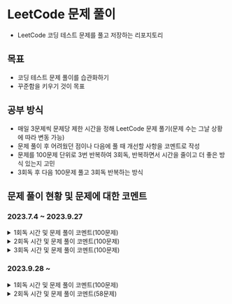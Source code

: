 # LeetCode 문제 풀이

- LeetCode 코딩 테스트 문제를 풀고 저장하는 리포지토리

## 목표

- 코딩 테스트 문제 풀이를 습관화하기
- 꾸준함을 키우기 것이 목표

## 공부 방식

- 매일 3문제씩 문제당 제한 시간을 정해 LeetCode 문제 풀기(문제 수는 그날 상황에 따라 변동 가능)
- 문제 풀이 후 어려웠던 점이나 다음에 풀 때 개선할 사항을 코멘트로 작성
- 문제를 100문제 단위로 3번 반복하여 3회독, 반복하면서 시간을 줄이고 더 좋은 방식 있는지 고민
- 3회독 후 다음 100문제 풀고 3회독 반복하는 방식

## 문제 풀이 현황 및 문제에 대한 코멘트
### 2023.7.4 ~ 2023.9.27
<details>
<summary>1회독 시간 및 문제 풀이 코멘트(100문제)</summary>
<br>

| 문제	                                                    | 난이도  | 걸린시간  | 제한시간	 |     날짜     | 코멘트                                                                             |
|:-------------------------------------------------------|:----:|:-----:|:-----:|:----------:|:--------------------------------------------------------------------------------|
| 1. Two Sum                                             | easy |  17   |  25   | 2023/07/04 |                                                                                 |
| 9. Palindrome Number                                   | easy |  17   |  25   | 2023/07/04 |                                                                                 |
| 13. Roman to Integer                                   | easy | 시간초과  |  25   | 2023/07/04 |                                                                                 |
| 14. Longest Common Prefix                              | easy |  10   |  25   | 2023/07/04 |                                                                                 |
| 20. Valid Parentheses                                  | easy |  11   |  25   | 2023/07/04 |                                                                                 |
| 21. Merge Two Sorted Lists                             | easy | 시간초과  |  25   | 2023/07/04 |                                                                                 |
| 26. Remove Duplicates from Sorted Array                | easy |  17   |  25   | 2023/07/05 |                                                                                 |
| 27. Remove Element                                     | easy |   7   |  25   | 2023/07/05 |                                                                                 |
| 28. Find the Index of the First Occurrence in a String | easy |  16   |  25   | 2023/07/05 |                                                                                 |
| 35. Search Insert Position                             | easy |  13   |  25   | 2023/07/05 | 이분 탐색 다시 보기                                                                     |
| 58. Length of Last Word                                | easy |  16   |  25   | 2023/07/05 |                                                                                 |
| 66. Plus One                                           | easy | 시간초과  |  25   | 2023/07/06 | 큰 숫자에서 틀림                                                                       |
| 67. Add Binary                                         | easy |  10   |  25   | 2023/07/06 |                                                                                 |
| 69. Sqrt(x)                                            | easy | 시간초과  |  25   | 2023/07/06 | 큰 숫자에서 overflow                                                                 |
| 70. Climbing Stairs                                    | easy |   5   |  25   | 2023/07/06 |                                                                                 |
| 83. Remove Duplicates from Sorted List                 | easy |   8   |  25   | 2023/07/06 |                                                                                 |
| 88. Merge Sorted Array                                 | easy |  10   |  25   | 2023/07/07 |                                                                                 |
| 94. Binary Tree Inorder Traversal                      | easy |  12   |  25   | 2023/07/07 | 재귀가 아닌 반복으로 해보기                                                                 |
| 100. Same Tree                                         | easy |  11   |  25   | 2023/07/07 |                                                                                 |
| 101. Symmetric Tree                                    | easy |  10   |  25   | 2023/07/07 |                                                                                 |
| 104. Maximum Depth of Binary Tree                      | easy |   4   |  25   | 2023/07/07 |                                                                                 |
| 108. Convert Sorted Array to Binary Search Tree        | easy | 시간초과  |  25   | 2023/07/08 | 해결 방법도 안떠오름, divide and conquer                                                 |
| 118. Pascal's Triangle                                 | easy |   4   |  25   | 2023/07/08 |                                                                                 |
| 119. Pascal's Triangle II                              | easy |   4   |  25   | 2023/07/08 |                                                                                 |
| 121. Best Time to Buy and Sell Stock                   | easy | 시간초과  |  25   | 2023/07/08 | 해결 방법도 안떠오름                                                                     |
| 136. Single Number                                     | easy |  12   |  25   | 2023/07/08 | xor로 풀어보기                                                                       |
| 163. Missing Ranges                                    | easy |  22   |  25   | 2023/07/09 | 코드가 너무 긴 거 같음                                                                   |
| 169. Majority Element                                  | easy |   8   |  25   | 2023/07/09 | hashmap 말고 다른거로 O(1)처리해보기                                                       |
| 170. Two Sum III - Data structure design               | easy |  14   |  25   | 2023/07/09 | 조금 더 좋은 방법이 있을 거 같음 arrayList 쓰는거보다                                             |
| 217. Contains Duplicate                                | easy |   8   |  25   | 2023/07/09 |                                                                                 |
| 219. Contains Duplicate II                             | easy |  17   |  25   | 2023/07/09 |                                                                                 |
| 228. Summary Ranges                                    | easy |  23   |  25   | 2023/07/10 |                                                                                 |
| 243. Shortest Word Distance                            | easy |  13   |  25   | 2023/07/10 |                                                                                 |
| 252. Meeting Rooms                                     | easy | 시간초과  |  25   | 2023/07/10 | 어떻게 풀지 감은 왔는데 시간 복잡도 때매 못함                                                      |
| 268. Missing Number                                    | easy |   9   |  25   | 2023/07/11 |                                                                                 |
| 283. Move Zeroes                                       | easy |  17   |  25   | 2023/07/11 | 시간 줄이는 거 있는데 잘 모르겠음                                                             |
| 303.Range Sum Query - Immutable                        | easy |   4   |  25   | 2023/07/11 | 좀 더 시간 줄일 수 있음                                                                  |
| 346. Moving Average from Data Stream                   | easy | 시간초과  |  25   | 2023/07/11 | 문제 방법 다 생각했는데 시간 부족했음                                                           |
| 349. Intersection of Two Arrays                        | easy |   9   |  25   | 2023/07/12 |                                                                                 |
| 350. Intersection of Two Arrays II                     | easy |   9   |  25   | 2023/07/12 | follow up 적용해서 해보기                                                              |
| 414. Third Maximum Number                              | easy |   9   |  25   | 2023/07/12 |                                                                                 |
| 422. Valid Word Square                                 | easy | 시간초과  |  25   | 2023/07/12 | 문제 푸는 법은 알겠는게 손이 안써짐, 시간 다 지난 다음에 풀긴했는데 너무 어렵게 생각함                              |
| 448. Find All Numbers Disappeared in an Array          | easy |  13   |  25   | 2023/07/13 | 문제 자체는 쉬워서 풀었는데 folow up 생각하고 풀어보기                                              |
| 455. Assign Cookies                                    | easy |   9   |  25   | 2023/07/13 |                                                                                 |
| 463. Island Perimeter                                  | easy |  20   |  25   | 2023/07/13 | 쉬운 문제를 bfs로 풀어버림…                                                               |
| 485. Max Consecutive Ones                              | easy | 시간초과  |  25   | 2023/07/13 | 쉬운 건데 어렵게 생각함                                                                   |
| 496. Next Greater Element I                            | easy |  22   |  25   | 2023/07/14 | follow up 못함                                                                    |
| 500. Keyboard Row                                      | easy |  18   |  25   | 2023/07/14 |                                                                                 |
| 506. Relative Ranks                                    | easy |  24   |  25   | 2023/07/14 | 처음에 푼건 코드가 너무 더러움                                                               |
| 561. Array Partition                                   | easy |   6   |  25   | 2023/07/15 |                                                                                 |
| 566. Reshape the Matrix                                | easy |   9   |  25   | 2023/07/15 |                                                                                 |
| 575. Distribute Candies                                | easy |   8   |  25   | 2023/07/15 | 캔티 종류 개수 카운팅하는거에서 시간과 메모리 많이 잡아 먹는듯                                             |
| 594. Longest Harmonious Subsequence                    | easy | 시간초과  |  25   | 2023/07/16 | 순서가 생각보다 중요하지 않음                                                                |
| 598. Range Addition II                                 | easy |   8   |  25   | 2023/07/16 |                                                                                 |
| 599. Minimum Index Sum of Two Lists                    | easy |  17   |  25   | 2023/07/16 | Map 이용해서 풀었는데 뭔가 마음에 안듦                                                         |
| 604. Design Compressed String Iterator                 | easy | 시간초과  |  25   | 2023/07/17 | 연산자 하나 잘못 써서 시간 내에 못푼거였음…                                                       |
| 605. Can Place Flowers                                 | easy |  23   |  25   | 2023/07/17 | 코드 진짜 더럽게 짬, 제출시 테스트도 많이 틀림                                                     |
| 628. Maximum Product of Three Numbers                  | easy | 시간초과  |  25   | 2023/07/17 | 쉬운 문제인데 너무 어렵게 풀려고 해서 시간초과                                                      |
| 643. Maximum Average Subarray I                        | easy |  19   |  25   | 2023/07/18 |                                                                                 |
| 645. Set Mismatch                                      | easy |  11   |  25   | 2023/07/18 |                                                                                 |
| 661. Image Smoother                                    | easy | 시간초과  |  25   | 2023/07/18 | 시간 초과 이후에 풀음                                                                    |
| 674. Longest Continuous Increasing Subsequence         | easy | 08:50 | 25:00 | 2023/07/19 |                                                                                 |
| 682. Baseball Game                                     | easy | 12:41 | 25:00 | 2023/07/19 |                                                                                 |
| 697. Degree of an Array                                | easy | 시간초과  | 25:00 | 2023/07/19 | 코드 짜다 시간 다감, 코드 짜도 틀렸을 듯                                                        |
| 717. 1-bit and 2-bit Characters                        | easy | 시간초과  | 25:00 | 2023/07/20 | 문제 이해를 잘못해서 30분동안 뭔소리인지 이해를 못함, 이해하고 나서 3분만에 풀음…                                |
| 724. Find Pivot Index                                  | easy | 11:00 | 25:00 | 2023/07/20 |                                                                                 |
| 733. Flood Fill                                        | easy | 13:00 | 25:00 | 2023/07/20 |                                                                                 |
| 734. Sentence Similarity                               | easy | 시간초과  | 25:00 | 2023/07/21 | 제출하면 테스트 코드 계속 막힘                                                               |
| 744. Find Smallest Letter Greater Than Target          | easy | 05:29 | 25:00 | 2023/07/21 | O(N)으로 말고 더 줄여보기                                                                |
| 746. Min Cost Climbing Stairs                          | easy | 09:53 | 25:00 | 2023/07/21 |                                                                                 |
| 747. Largest Number At Least Twice of Others           | easy | 13:58 | 25:00 | 2023/07/22 |                                                                                 |
| 748. Shortest Completing Word                          | easy | 24:26 | 25:00 | 2023/07/22 | 코드가 좀 더럽다, 테스트 케이스를 좀 잘 보자                                                      |
| 760. Find Anagram Mappings                             | easy | 08:06 | 25:00 | 2023/07/22 |                                                                                 |
| 766. Toeplitz Matrix                                   | easy | 19:37 | 25:00 | 2023/07/23 | 다 풀고 코드 작성할 때 순서 헷갈림, 코드 길이를 더 줄일 수 있으니 다음 번에는 좀 더 코드를 줄여보기                     |
| 704. Binary Search                                     | easy | 03:05 | 25:00 | 2023/07/23 |                                                                                 |
| 705. Design HashSet                                    | easy | 11:28 | 25:00 | 2023/07/23 | 그냥 Map 가져다가 쓰면 끝나는데, Map을 간단하게 구현해도 괜찮을듯                                        |
| 706. Design HashMap                                    | easy | 04:48 | 25:00 | 2023/07/24 | 그냥 Object 배열 만들지 않고 Node 배열로 만드는 방식도 괜찮을듯, 아니면 진짜로 해시 충돌시 체이닝까지 구현하는 것도 좋을 거 같음 |
| 804. Unique Morse Code Words                           | easy | 10:05 | 25:00 | 2023/07/24 |                                                                                 |
| 806. Number of Lines To Write String                   | easy | 09:32 | 25:00 | 2023/07/24 | 문제는 쉬움, 코드 길이를 줄일 수 있을 듯?                                                       |
| 812. Largest Triangle Area                             | easy | 시간초과  | 25:00 | 2023/07/25 | 어떤 유형의 문제인지는 알았는데 풀이 과정 생각하다가 시간이 다 지나감, 수학 공식 이용해야 함                           |
| 821. Shortest Distance to a Character                  | easy | 19:59 | 25:00 | 2023/07/25 | 방법이 생각 안나서 bfs로 풀음, 더 쉬운 방법이 존재하니 다음에 풀 때는 좀 더 생각해보기                            |
| 832. Flipping an Image                                 | easy | 13:13 | 25:00 | 2023/07/25 |                                                                                 |
| 860. Lemonade Change                                   | easy | 24:35 | 25:00 | 2023/07/26 | 쉽게 풀 수 있는데 풀이가 막상 생각이 안남. 너무 어렵게 풀었고 시간도 좀 안좋게 나옴                               |
| 867. Transpose Matrix                                  | easy | 05:09 | 25:00 | 2023/07/26 |                                                                                 |
| 883. Projection Area of 3D Shapes                      | easy | 19:47 | 25:00 | 2023/07/26 | 문제 이해하는데 시간이 오래 걸림, 문제 푸는 시간은 거의 안걸림                                            |
| 888. Fair Candy Swap                                   | easy | 시간초과  | 25:00 | 2023/07/27 | o(n^2)을 해서 시간초과 뜸, O(n)으로 끝내야 하는 풀이 사용해야 함                                      |
| 892. Surface Area of 3D Shapes                         | easy | 시간초과  | 25:00 | 2023/07/27 | 문제 이해를 못함, 문제 이해하면 풀 수 있는 문제였음                                                  |
| 896. Monotonic Array                                   | easy | 14:15 | 25:00 | 2023/07/27 | 시간복잡도는 똑같은데 코드를 좀 더 줄일 수 있을 듯                                                   |
| 905. Sort Array By Parity                              | easy | 07:51 | 25:00 | 2023/07/28 | 시간 복잡도를 O(N^2)에서 O(N)으로 줄여야 함, 내가 푼 풀이는 삽입정렬로 풀어서 O(N^2)으로 풀어서 너무 오래 걸림         |
| 908. Smallest Range I                                  | easy | 20:37 | 25:00 | 2023/07/28 | 쉬운 문제인데 글을 잘못 이해하고 코드 짜서 오래걸림, 글을 제대로 이해하면 코드 짜는데 3분도 안걸리는 문제임… 글좀 제대로 읽자……     |
| 914. X of a Kind in a Deck of Cards                    | easy | 시간초과  | 25:00 | 2023/07/28 | 문제 설명이 너무 부실함. GCD로 풀라는데 이해가 안가서 Editorial 보고 Brute Force 방식으로 풀어봄              |
| 922. Sort Array By Parity II                           | easy | 15:30 | 25:00 | 2023/07/29 | 해결은 했으나 O(N^2)으로 해결함 다음에는 O(N)으로 해결해보자                                          |
| 929. Unique Email Addresses                            | easy | 시간초과  | 25:00 | 2023/07/29 | 문제 해석을 잘못했음,split 정규 표현식으로 푸는건 생각을 안해봄. String을 처리하는 문제에 내가 약한듯                 |
| 941. Valid Mountain Array                              | easy | 09:52 | 25:00 | 2023/07/29 |                                                                                 |
| 942. DI String Match                                   | easy | 시간초과  | 25:00 | 2023/07/30 | 재귀 이용해서 brute force했는데 시간 초과 뜸, o(n)으로 풀수 있음                                    |
| 944. Delete Columns to Make Sorted                     | easy | 07:55 | 25:00 | 2023/07/30 |                                                                                 |
| 953. Verifying an Alien Dictionary                     | easy | 21:12 | 25:00 | 2023/07/30 | 문제는 어렵지 않았고, 코드 작성한 부분에서 실수 있어서 실수 찾는데 시간이 좀 걸림                                 |
| 961. N-Repeated Element in Size 2N Array               | easy | 06:20 | 25:00 | 2023/07/31 |                                                                                 |
| 976. Largest Perimeter Triangle                        | easy | 15:42 | 25:00 | 2023/07/31 | 삼각형 결정 조건 a+b>c를 이용해야 함, 정렬까지 하면 쉽게 문제 해결 가능                                    |
| 977. Squares of a Sorted Array                         | easy | 17:12 | 25:00 | 2023/07/31 |                                                                                 |

</details>

<details>
<summary>2회독 시간 및 문제 풀이 코멘트(100문제)</summary>
<br>

| 문제	                                                    | 난이도  | 1회독 걸린시간 | 2회독 걸린시간 | 제한시간	 |     날짜     | 코멘트                                                                            |
|:-------------------------------------------------------|:----:|:--------:|:--------:|:-----:|:----------:|:-------------------------------------------------------------------------------|
| 1. Two Sum                                             | easy |    17    |  10:02   |   25  | 2023/08/01 | follow-up 해결함, 시간 전보다 줄음                                                       |
| 9. Palindrome Number                                   | easy |    17    |  19:32   |   25  | 2023/08/01 | 이번에는 follow-up 해결함, 대신 시간이 전보다 오래 걸림, 좀 더 쉽게 풀 수 있는 방법이 있으니 다음에는 더 쉽게 코드 바꾸어보기 |
| 13. Roman to Integer                                   | easy |   시간초과   |  13:31   |   25  | 2023/08/01 | 저번에는 시간 초과 떴음,다음에는 solution에 있는 풀이들로 해결해보기                                     |
| 14. Longest Common Prefix                              | easy |    10    |  10:06   |   25  | 2023/08/02 | 다음에는 solution에 있는 방법이 더 좋으니 그걸로 해보기                                            |
| 20. Valid Parentheses                                  | easy |    11    |  07:21   |   25  | 2023/08/02 | 저번보다 시간은 줄었음                                                                   |
| 21. Merge Two Sorted Lists                             | easy |   시간초과   |  08:42   |   25  | 2023/08/02 | 시간은 줄었는데 이전 코드가 차라리 나은듯, 하나의 while문 안에 넣는 것보다 분리하는게 차라리 코드가 깔끔한듯               |
| 26. Remove Duplicates from Sorted Array                | easy |    17    |  09:28   |   25  | 2023/08/03 | 저번에는 새로운 배열 만들어서 풀었는데 이번에는 기존 배열로 풀고 시간도 더 빠름                                  |
| 27. Remove Element                                     | easy |    7     |  03:29   |   25  | 2023/08/03 | 위 문제랑 사실상 동일한 문제, 저번보다 코드 더 간단하게  풀음                                           |
| 28. Find the Index of the First Occurrence in a String | easy |    16    |  09:45   |   25  | 2023/08/03 | 코드 자체는 깔끔함. 시간 복잡도는 저번이랑 같은데 다음에는 좀 더 개선시켜야 함                                  |
| 35. Search Insert Position                             | easy |    13    |  02:54   |   25  | 2023/08/04 | 이분 탐색 기초라서 빨리 풀음                                                               |
| 58. Length of Last Word                                | easy |    16    |  07:05   |   25  | 2023/08/04 | 저번보다 코드는 짧음, 시간 복잡도 자체는 동일, editorial의 approach 2가 루프 하나로 제일 깔끔하게 푼듯           |
| 66. Plus One                                           | easy |   시간초과   |  12:49   |   25  | 2023/08/04 | 저번보다 깔끔하게 풀지는 않음, 다음번에는 코드 좀 더 다듬는 방식으로 풀어보기                                   |
| 67. Add Binary                                         | easy |    10    |  18:34   |   25  | 2023/08/05 | 답지 안본 최초 코드보다는 나음, 근데 코드에서 실수해서 실수 찾는데 오래 걸림                                   |
| 69. Sqrt(x)                                            | easy |   시간초과   |  15:50   |   25  | 2023/08/05 | 저번에 오버플로우 발생해서 계속 틀렸었는데, 이번에는 해결함                                              |
| 70. Climbing Stairs                                    | easy |    5     |  03:28   |   25  | 2023/08/05 |                                                                                |
| 83. Remove Duplicates from Sorted List                 | easy |    8     |  08:43   |   25  | 2023/08/06 | 새로운 노드를 만들었는데 새로 만들지 말고 기존 링크드 리스트를 재사용하는 방식으로 풀어보자 다음에는                       |
| 88. Merge Sorted Array                                 | easy |    10    |  13:17   |   25  | 2023/08/06 | 전보다 시간은 좀 더 걸렸지만, 좀 더 깔끔하게 follow up 해결함                                       |
| 94. Binary Tree Inorder Traversal                      | easy |    12    |   시간초과   |   25  | 2023/08/06 | follow up 해결하려 스택으로 해보려고 했는데, 로직을 잘못 작성해서 계속 실패함.                              |
| 100. Same Tree                                         | easy |    11    |  07:09   |   25  | 2023/08/07 |                                                                                |
| 101. Symmetric Tree                                    | easy |    10    |  06:39   |   25  | 2023/08/07 |                                                                                |
| 104. Maximum Depth of Binary Tree                      | easy |    4     |  01:54   |   25  | 2023/08/07 |                                                                                |
| 108. Convert Sorted Array to Binary Search Tree        | easy |   시간초과   |  18:31   |   25  | 2023/08/08 | 처음에 봤을때는 기억 안나서 좀 생각하는데 시간이 오래 걸림                                              |
| 118. Pascal's Triangle                                 | easy |    4     |  14:00   |   25  | 2023/08/08 | 코드를 작성하고, 변수를 잘못 할당해서 계속 실패했음                                                  |
| 119. Pascal's Triangle II                              | easy |    4     |  12:43   |   25  | 2023/08/08 | follow up 해결해서 시간이 저번보다 오래 걸림                                                  |
| 121. Best Time to Buy and Sell Stock                   | easy |   시간초과   |  14:18   |   25  | 2023/08/09 |                                                                                |
| 136. Single Number                                     | easy |    12    |  01:34   |   25  | 2023/08/09 |                                                                                |
| 163. Missing Ranges                                    | easy |    22    |  14:50   |   25  | 2023/08/09 |                                                                                |
| 169. Majority Element                                  | easy |    8     |  05:27   |   25  | 2023/08/09 | hashmap 말고 다른걸로 folllow up 해결해보기                                               |
| 170. Two Sum III - Data structure design               | easy |    14    |  08:52   |   25  | 2023/08/10 | 걸린 시간은 줄었는데 시간은 전에 푼거보다 오래 걸림, Map 써서 풀어보자                                     |
| 217. Contains Duplicate                                | easy |    8     |  06:46   |   25  | 2023/08/10 |                                                                                |
| 219. Contains Duplicate II                             | easy |    17    |  10:36   |   25  | 2023/08/10 |                                                                                |
| 228. Summary Ranges                                    | easy |    23    |  10:06   |   25  | 2023/08/11 |                                                                                |
| 243. Shortest Word Distance                            | easy |    13    |  09:41   |   25  | 2023/08/11 |                                                                                |
| 252. Meeting Rooms                                     | easy |   시간초과   |  10:10   |   25  | 2023/08/11 |                                                                                |
| 268. Missing Number                                    | easy |    9     |  01:19   |   25  | 2023/08/11 |                                                                                |
| 283. Move Zeroes                                       | easy |    17    |  08:08   |   25  | 2023/08/12 |                                                                                |
| 303.Range Sum Query - Immutable                        | easy |    4     |  04:31   |   25  | 2023/08/12 |                                                                                |
| 346. Moving Average from Data Stream                   | easy |   시간초과   |  13:34   |   25  | 2023/08/12 |                                                                                |
| 349. Intersection of Two Arrays                        | easy |    9     |  03:21   |   25  | 2023/07/12 |                                                                                |
| 350. Intersection of Two Arrays II                     | easy |    9     |  09:38   |   25  | 2023/07/12 |                                                                                |
| 414. Third Maximum Number                              | easy |    9     |   시간초과   |   25  | 2023/07/12 | follow up 해결해보려 했는데 시간 초과 뜸, 시간 초과 뜬 다음에 follow up 만족해서 해결함                    |
| 422. Valid Word Square                                 | easy |   시간초과   |  16:01   |   25  | 2023/08/14 |                                                                                |
| 448. Find All Numbers Disappeared in an Array          | easy |    13    |  24:54   |   25  | 2023/08/14 | follow up 처리하느냐 늦음, -1을 곱하는게 더 깔끔할듯 100001 더하는 것보다                             |
| 455. Assign Cookies                                    | easy |    9     |  10:43   |   25  | 2023/08/14 |                                                                                |
| 463. Island Perimeter                                  | easy |    20    |  11:18   |   25  | 2023/07/13 |                                                                                |
| 485. Max Consecutive Ones                              | easy |   시간초과   |  21:49   |   25  | 2023/07/13 | 문제를 잘못 해석해서 오래 걸림                                                              |
| 496. Next Greater Element I                            | easy |    22    |   시간초과   |   25  | 2023/07/14 | follow up 해결하려 시도했는데 시간 초과 됨, follow up해결 안하고 문제 풀면 시간 내에 가능하긴 함               |
| 500. Keyboard Row                                      | easy |    18    |  12:26   |   25  | 2023/08/16 |                                                                                |
| 506. Relative Ranks                                    | easy |    24    |  16:17   |   25  | 2023/08/16 |                                                                                |
| 561. Array Partition                                   | easy |    6     |   6:20   |   25  | 2023/08/16 |                                                                                |
| 566. Reshape the Matrix                                | easy |    9     |  08:16   |   25  | 2023/08/17 |                                                                                |
| 575. Distribute Candies                                | easy |    8     |  06:18   |   25  | 2023/08/17 | 배열에 저장하는게 시간 더 적게 걸리긴 하는데, Set에 저장해서 시간이 좀 걸리긴 하는데 이정도는 상관 없을듯                 |
| 594. Longest Harmonious Subsequence                    | easy |   시간초과   |  12:32   |   25  | 2023/08/17 |                                                                                |
| 598. Range Addition II                                 | easy |    8     |  03:37   |   25  | 2023/08/17 |                                                                                |
| 599. Minimum Index Sum of Two Lists                    | easy |    17    |  12:16   |   25  | 2023/08/18 |                                                                                |
| 604. Design Compressed String Iterator                 | easy |   시간초과   |   시간초과   |   25  | 2023/08/18 | Editorial 보고 풀음, 저번이랑 동일한 방식으로 풀려고 하는데 안되서 답지 봄                                |
| 605. Can Place Flowers                                 | easy |    23    |  12:37   |   25  | 2023/08/18 | 전에 답지 보고 푼것 보다는 코드가 조금 더럽지만 시간 초과 안뜸, 다음에는 코드 길이를 답지만큼 줄이기                     |
| 628. Maximum Product of Three Numbers                  | easy |   시간초과   |  04:09   |   25  | 2023/08/19 | 정렬 라이브러리 함수 써서 O(nlogn)인데 다음에는 정렬 함수 안써서 O(n)으로 처리해보기                          |
| 643. Maximum Average Subarray I                        | easy |    19    |  18:33   |   25  | 2023/08/19 | sliding window로 풀었는데 답지가 sliding window로 더 깔끔하게 풀었음                            |
| 645. Set Mismatch                                      | easy |    11    |  09:30   |   25  | 2023/08/19 | 저번이랑 다른 방법으로 풀었고, 이번에는 xor 사용해서 풀었는데 둘 다 O(n)으로 풀음                             |
| 661. Image Smoother                                    | easy |   시간초과   |   시간초과   |   25  | 2023/08/20 | 자꾸 어렵게 풀려고 해서 주어진 시간 안에 못품, 변수를 하나 잘못 설정해서 제출시 시간초과 뜸                          |
| 674. Longest Continuous Increasing Subsequence         | easy |  08:50   |  04:20   | 25:00 | 2023/08/20 |                                                                                |
| 682. Baseball Game                                     | easy |  12:41   |  11:07   | 25:00 | 2023/08/20 | 문제 리턴되는 값을 잘못봐서 오래 걸림                                                          |
| 697. Degree of an Array                                | easy |   시간초과   |  14:52   | 25:00 | 2023/08/21 |                                                                                |
| 717. 1-bit and 2-bit Characters                        | easy |   시간초과   |  09:34   | 25:00 | 2023/08/21 |                                                                                |
| 724. Find Pivot Index                                  | easy |  11:00   |  23:52   | 25:00 | 2023/08/21 |                                                                                |
| 733. Flood Fill                                        | easy |  13:00   |  17:19   | 25:00 | 2023/08/22 | 이번에는 bfs 말고 dfs로 풀음                                                            |
| 734. Sentence Similarity                               | easy |   시간초과   |   시간초과   | 25:00 | 2023/08/22 | 다음에는 putIfAbsent 이용해서 해보기                                                      |
| 744. Find Smallest Letter Greater Than Target          | easy |  05:29   |  15:01   | 25:00 | 2023/08/22 | 시간은 더 소요되었지만, O(N) → O(logN)으로 시간 줄임                                           |
| 746. Min Cost Climbing Stairs                          | easy |  09:53   |  07:05   | 25:00 | 2023/08/23 |                                                                                |
| 747. Largest Number At Least Twice of Others           | easy |  13:58   |  18:48   | 25:00 | 2023/08/23 | 시간복잡도는 저번이랑 동일하게 o(n)인데 이번에는 for문을 두번 써버림                                      |
| 748. Shortest Completing Word                          | easy |  24:26   |  23:49   | 25:00 | 2023/08/23 | 코드 풀긴 하는데 너무 더러움                                                               |
| 760. Find Anagram Mappings                             | easy |  08:06   |  09:24   | 25:00 | 2023/08/24 |                                                                                |
| 766. Toeplitz Matrix                                   | easy |  19:37   |  07:56   | 25:00 | 2023/08/24 |                                                                                |
| 704. Binary Search                                     | easy |  03:05   |  01:58   | 25:00 | 2023/08/24 |                                                                                |
| 705. Design HashSet                                    | easy |  11:28   |  12:30   | 25:00 | 2023/08/25 |                                                                                |
| 706. Design HashMap                                    | easy |  04:48   |  05:27   | 25:00 | 2023/08/25 | 다음에는 해시테이블 크기 제한하고, 체이닝으로 만들기                                                  |
| 804. Unique Morse Code Words                           | easy |  10:05   |  03:44   | 25:00 | 2023/08/25 |                                                                                |
| 806. Number of Lines To Write String                   | easy |  09:32   |  11:49   | 25:00 | 2023/08/26 |                                                                                |
| 812. Largest Triangle Area                             | easy |   시간초과   |  19:53   |  25:00   | 2023/08/26 |                                                                                |
| 821. Shortest Distance to a Character                  | easy |  19:59   |   시간초과   |  25:00   | 2023/08/26 | bfs 말고 다른 걸로 풀려고 했는데 안풀려서 시간 초과 뜸, 다른 사람꺼 참고함                                  |
| 832. Flipping an Image                                 | easy |  13:13   |  07:38   |  25:00   | 2023/08/26 |                                                                                |
| 860. Lemonade Change                                   | easy |  24:35   |  11:58   | 25:00 | 2023/08/27 | 시간은 줄였는데 코드가 너무 더러움                                                            |
| 867. Transpose Matrix                                  | easy |  05:09   |  03:20   |  25:00   | 2023/08/27 |                                                                                |
| 883. Projection Area of 3D Shapes                      | easy |  19:47   |  07:17   |  25:00   | 2023/08/27 |                                                                                |
| 888. Fair Candy Swap                                   | easy |   시간초과   |   시간초과   | 25:00 | 2023/08/28 | 풀이 방법 자체는 맞는데 코드 작성에서 헤맸음                                                      |
| 892. Surface Area of 3D Shapes                         | easy |   시간초과   |  15:20   |  25:00   | 2023/08/28 |                                                                                |
| 896. Monotonic Array                                   | easy |  14:15   |  06:32   |  25:00   | 2023/08/28 |                                                                                |
| 905. Sort Array By Parity                              | easy |  07:51   |  03:51   | 25:00 | 2023/08/29 |                                                                                |
| 908. Smallest Range I                                  | easy |  20:37   |  09:55   | 25:00 | 2023/08/29 |                                                                                |
| 914. X of a Kind in a Deck of Cards                    | easy |   시간초과   |   시간초과   | 25:00 | 2023/08/29 | 이번에도 brute force로 풀음, 근데 또 시간 초과임 문제 해결 방법을 자꾸 잊어버려서 그런듯                       |
| 922. Sort Array By Parity II                           | easy |  15:30   |   시간초과   | 25:00 | 2023/08/30 | follow up 해결하려 했는데 실패                                                          |
| 929. Unique Email Addresses                            | easy |   시간초과   |  10:15   | 25:00 | 2023/08/30 |                                                                                |
| 941. Valid Mountain Array                              | easy |  09:52   |  04:37   | 25:00 | 2023/08/30 |                                                                                |
| 942. DI String Match                                   | easy |  시간초과 | 08:21 | 25:00 | 2023/08/31 | o(n)으로 처리함 |
| 944. Delete Columns to Make Sorted                     | easy |  07:55 | 10:10 |  25:00   | 2023/08/31 | 코드 잘못 작성한 부분 찾는데 좀 걸림                                                          |
| 953. Verifying an Alien Dictionary                     | easy |  21:12 | 16:38 |  25:00   | 2023/08/31 |    |
| 961. N-Repeated Element in Size 2N Array               | easy | 06:20 | 04:29 | 25:00 | 2023/09/01 |      |
| 976. Largest Perimeter Triangle                        | easy | 15:42 | 12:04 | 25:00 | 2023/09/01 |       |
| 977. Squares of a Sorted Array                         | easy | 17:12 | 13:02 | 25:00 | 2023/09/01 |     |

</details>

<details>
<summary>3회독 시간 및 문제 풀이 코멘트(100문제)</summary>
<br>

| 문제	                                                    | 난이도  | 1회독 걸린시간 | 2회독 걸린시간 | 3회독 걸린시간 |   제한시간	    |     날짜     | 코멘트                                                                          |
|:-------------------------------------------------------|:----:|:--------:|:--------:|:--------:|:----------:|:----------:|:-----------------------------------------------------------------------------|
| 1. Two Sum                                             | easy |    17    |  10:02   |  11:18   |     25     | 2023/09/02 |                                                                              |
| 9. Palindrome Number                                   | easy |    17    |  19:32   |  05:23   |     25     | 2023/09/02 |                                                                              |
| 13. Roman to Integer                                   | easy |   시간초과   |  13:31   |  14:32   |     25     | 2023/09/02 |                                                                              |
| 14. Longest Common Prefix                              | easy |    10    |  10:06   |  06:22   |     25     | 2023/09/02 |                                                                              |
| 20. Valid Parentheses                                  | easy |    11    |  07:21   |  06:21   |     25     | 2023/09/03 |                                                                              |
| 21. Merge Two Sorted Lists                             | easy |   시간초과   |  08:42   |  12:42   |     25     | 2023/09/03 |                                                                              |
| 26. Remove Duplicates from Sorted Array                | easy |    17    |  09:28   |  08:53   |     25     | 2023/09/03 |                                                                              |
| 27. Remove Element                                     | easy |    7     |  03:29   |  03:13   |     25     | 2023/09/03 |                                                                              |
| 28. Find the Index of the First Occurrence in a String | easy |    16    |  09:45   |  04:42   |     25     | 2023/09/04 |                                                                              |
| 35. Search Insert Position                             | easy |    13    |  02:54   |  01:35   |     25     | 2023/09/04 |                                                                              |
| 58. Length of Last Word                                | easy |    16    |  07:05   |  07:47   |     25     | 2023/09/04 |                                                                              |
| 66. Plus One                                           | easy |   시간초과   |  12:49   |  06:44   |     25     | 2023/09/04 |                                                                              |
| 67. Add Binary                                         | easy |    10    |  18:34   |  10:43   |     25     | 2023/09/05 |                                                                              |
| 69. Sqrt(x)                                            | easy |   시간초과   |  15:50   |  07:56   |     25     | 2023/09/05 |                                                                              |
| 70. Climbing Stairs                                    | easy |    5     |  03:28   |  03:30   |     25     | 2023/09/05 |                                                                              |
| 83. Remove Duplicates from Sorted List                 | easy |    8     |  08:43   |  22:00   |     25     | 2023/09/05 | 기존 링크드 리스트를 재사용하는 방식으로 풀다가 안되서 걍 노드 새로 만듦                                    |
| 88. Merge Sorted Array                                 | easy |    10    |  13:17   |  06:21   |     25     | 2023/09/06 |                                                                              |
| 94. Binary Tree Inorder Traversal                      | easy |    12    |   시간초과   |   시간초과   |     25     | 2023/09/06 | follow up 해결하려 스택으로 해보려고 했는데, 로직을 잘못 작성해서 계속 실패함.                            |
| 100. Same Tree                                         | easy |    11    |  07:09   |  05:25   |     25     | 2023/09/06 |                                                                              |
| 101. Symmetric Tree                                    | easy |    10    |  06:39   |  03:12   |     25     | 2023/09/06 |                                                                              |
| 104. Maximum Depth of Binary Tree                      | easy |    4     |  01:54   |  00:58   |     25     | 2023/09/07 |                                                                              |
| 108. Convert Sorted Array to Binary Search Tree        | easy |   시간초과   |  18:31   |  16:45   |     25     | 2023/09/07 | 코드에서 변수 잘못 쓴 거 못찾아서 오래 걸림                                                    |
| 118. Pascal's Triangle                                 | easy |    4     |  14:00   |  05:46   |     25     | 2023/09/07 |                                                                              |
| 119. Pascal's Triangle II                              | easy |    4     |  12:43   |  17:22   |     25     | 2023/09/07 | 코드 잘못 봐서 오래 걸림                                                               |
| 121. Best Time to Buy and Sell Stock                   | easy |   시간초과   |  14:18   |  09:49   |     25     | 2023/09/08 |                                                                              |
| 136. Single Number                                     | easy |    12    |  01:34   |  00:33   |     25     | 2023/09/08 |                                                                              |
| 163. Missing Ranges                                    | easy |    22    |  14:50   |  10:38   |     25     | 2023/09/08 |                                                                              |
| 169. Majority Element                                  | easy |    8     |  05:27   |   시간초과   |     25     | 2023/09/08 | follow up 해결 못해서 답지 봄, 답지가 진짜 쉽게 follow up 해결함                               |
| 170. Two Sum III - Data structure design               | easy |    14    |  08:52   |  15:44   |     25     | 2023/09/09 | 코드 잘못봐서 다 풀고 시간 오래 걸림                                                        |
| 217. Contains Duplicate                                | easy |    8     |  06:46   |  01:30   |     25     | 2023/09/09 |                                                                              |
| 219. Contains Duplicate II                             | easy |    17    |  10:36   |  05:04   |     25     | 2023/09/09 |                                                                              |
| 228. Summary Ranges                                    | easy |    23    |  10:06   |  10:49   |     25     | 2023/09/09 |                                                                              |
| 243. Shortest Word Distance                            | easy |    13    |  09:41   |  07:22   |     25     | 2023/09/10 |                                                                              |
| 252. Meeting Rooms                                     | easy |   시간초과   |  10:10   |  08:38   |     25     | 2023/09/10 |                                                                              |
| 268. Missing Number                                    | easy |    9     |  01:19   |  01:08   |     25     | 2023/09/10 |                                                                              |
| 283. Move Zeroes                                       | easy |    17    |  08:08   |  03:04   |     25     | 2023/09/10 |                                                                              |
| 303.Range Sum Query - Immutable                        | easy |    4     |  04:31   |  02:56   |     25     | 2023/09/11 |                                                                              |
| 346. Moving Average from Data Stream                   | easy |   시간초과   |  13:34   |  06:28   |     25     | 2023/09/11 |                                                                              |
| 349. Intersection of Two Arrays                        | easy |    9     |  03:21   |  04:37   |     25     | 2023/09/11 |                                                                              |
| 350. Intersection of Two Arrays II                     | easy |    9     |  09:38   |  10:22   |     25     | 2023/09/11 |                                                                              |
| 414. Third Maximum Number                              | easy |    9     |   시간초과   |  14:44   |     25     | 2023/09/12 |                                                                              |
| 422. Valid Word Square                                 | easy |   시간초과   |  16:01   |  10:50   |     25     | 2023/09/12 |                                                                              |
| 448. Find All Numbers Disappeared in an Array          | easy |    13    |  24:54   |  12:05   |     25     | 2023/09/12 |                                                                              |
| 455. Assign Cookies                                    | easy |    9     |  10:43   |  04:22   |     25     | 2023/09/13 |                                                                              |
| 463. Island Perimeter                                  | easy |    20    |  11:18   |  08:23   |     25     | 2023/09/13 |                                                                              |
| 485. Max Consecutive Ones                              | easy |   시간초과   |  21:49   |  07:13   |     25     | 2023/09/13 |                                                                              |
| 496. Next Greater Element I                            | easy |    22    |   시간초과   |   시간초과   |     25     | 2023/09/14 |                                                                              |
| 500. Keyboard Row                                      | easy |    18    |  12:26   |  16:23   |     25     | 2023/09/14 | 대문자를 소문자로 안바꿔서 시간 오래 걸림                                                      |
| 506. Relative Ranks                                    | easy |    24    |  16:17   |  13:05   |     25     | 2023/09/14 |                                                                              |
| 561. Array Partition                                   | easy |    6     |   6:20   |  03:34   |     25     | 2023/09/15 |                                                                              |
| 566. Reshape the Matrix                                | easy |    9     |  08:16   |  05:43   |     25     | 2023/09/15 |                                                                              |
| 575. Distribute Candies                                | easy |    8     |  06:18   |  03:02   |     25     | 2023/09/15 |                                                                              |
| 594. Longest Harmonious Subsequence                    | easy |   시간초과   |  12:32   |  11:30   |     25     | 2023/09/15 |                                                                              |
| 598. Range Addition II                                 | easy |    8     |  03:37   |  01:28   |     25     | 2023/09/16 |                                                                              |
| 599. Minimum Index Sum of Two Lists                    | easy |    17    |  12:16   |  10:04   |     25     | 2023/09/16 |                                                                              |
| 604. Design Compressed String Iterator                 | easy |   시간초과   |   시간초과   |   시간초과   |     25     | 2023/09/16 |                                                                              |
| 605. Can Place Flowers                                 | easy |    23    |  12:37   |  08:26   |     25     | 2023/09/16 |                                                                              |
| 628. Maximum Product of Three Numbers                  | easy |   시간초과   |  04:09   |  05:22   |     25     | 2023/09/17 |                                                                              |
| 643. Maximum Average Subarray I                        | easy |    19    |  18:33   |  09:00   |     25     | 2023/09/17 |                                                                              |
| 645. Set Mismatch                                      | easy |    11    |  09:30   |  11:14   |     25     | 2023/09/17 |                                                                              |
| 661. Image Smoother                                    | easy |   시간초과   |   시간초과   |  10:02   |     25     | 2023/09/17 |                                                                              |
| 674. Longest Continuous Increasing Subsequence         | easy |  08:50   |  04:20   |  25:00   |   02:30    | 2023/09/18 |                                                                              |
| 682. Baseball Game                                     | easy |  12:41   |  11:07   |  25:00   |   06:55    | 2023/09/18 |                                                                              |
| 697. Degree of an Array                                | easy |   시간초과   |  14:52   |  23:55   |   25:00    | 2023/09/18 |                                                                              |
| 717. 1-bit and 2-bit Characters                        | easy |   시간초과   |  09:34   |  03:26   |   25:00    | 2023/09/18 |                                                                              |
| 724. Find Pivot Index                                  | easy |  11:00   |  23:52   |  10:36   |   25:00    | 2023/09/19 |                                                                              |
| 733. Flood Fill                                        | easy |  13:00   |  17:19   |  08:45   |   25:00    | 2023/09/19 |                                                                              |
| 734. Sentence Similarity                               | easy |   시간초과   |   시간초과   |   시간초과   |   25:00    | 2023/09/19 |                                                                              |
| 744. Find Smallest Letter Greater Than Target          | easy |  05:29   |  15:01   |  04:47   |   25:00    | 2023/09/19 |                                                                              |
| 746. Min Cost Climbing Stairs                          | easy |  09:53   |  07:05   |  08:44   |   25:00    | 2023/09/20 |                                                                              |
| 747. Largest Number At Least Twice of Others           | easy |  13:58   |  18:48   |  07:49   |   25:00    | 2023/09/20 |                                                                              |
| 748. Shortest Completing Word                          | easy |  24:26   |  23:49   |  15:19   |   25:00    | 2023/09/20 |                                                                              |
| 760. Find Anagram Mappings                             | easy |  08:06   |  09:24   |  12:04   |   25:00    | 2023/09/21 |                                                                              |
| 766. Toeplitz Matrix                                   | easy |  19:37   |  07:56   |  04:19   |   25:00    | 2023/09/21 |                                                                              |
| 704. Binary Search                                     | easy |  03:05   |  01:58   |  04:02   |   25:00    | 2023/09/21 |                                                                              |
| 705. Design HashSet                                    | easy |  11:28   |  12:30   |  10:08   |   25:00    | 2023/09/21 | 해시 충돌시 체이닝으로 해결함                                                             |
| 706. Design HashMap                                    | easy |  04:48   |  05:27   |  15:02   |   25:00    | 2023/09/22 | 해시테이블 크기 제한하고, 체이닝으로 만들어서 시간 오래 걸림                                           |
| 804. Unique Morse Code Words                           | easy |  10:05   |  03:44   |  02:55   |   25:00    | 2023/09/22 |                                                                              |
| 806. Number of Lines To Write String                   | easy |  09:32   |  11:49   |  03:49   |   25:00    | 2023/09/22 |                                                                              |
| 812. Largest Triangle Area                             | easy |   시간초과   |  19:53   |  12:24   |   25:00    | 2023/09/22 |                                                                              |
| 821. Shortest Distance to a Character                  | easy |  19:59   |   시간초과   |  13:03   |   25:00    | 2023/09/23 |                                                                              |
| 832. Flipping an Image                                 | easy |  13:13   |  07:38   |  11:20   |   25:00    | 2023/09/23 |                                                                              |
| 860. Lemonade Change                                   | easy |  24:35   |  11:58   |  07:29   |   25:00    | 2023/09/23 |                                                                              |
| 867. Transpose Matrix                                  | easy |  05:09   |  03:20   |  02:37   |   25:00    | 2023/09/23 |                                                                              |
| 883. Projection Area of 3D Shapes                      | easy |  19:47   |  07:17   |  04:33   |   25:00    | 2023/09/24 |                                                                              |
| 888. Fair Candy Swap                                   | easy |   시간초과   |   시간초과   |  16:52   |   25:00    | 2023/09/24 |                                                                              |
| 892. Surface Area of 3D Shapes                         | easy |   시간초과   |  15:20   |  12:02   |   25:00    | 2023/09/24 |                                                                              |
| 896. Monotonic Array                                   | easy |  14:15   |  06:32   |  12:40   |   25:00    | 2023/09/24 | 문제 잘못 봄                                                                      |
| 905. Sort Array By Parity                              | easy |  07:51   |  03:51   |  02:54   |   25:00    | 2023/09/25 |                                                                              |
| 908. Smallest Range I                                  | easy |  20:37   |  09:55   |  05:57   |   25:00    | 2023/09/25 |                                                                              |
| 914. X of a Kind in a Deck of Cards                    | easy |   시간초과   |   시간초과   |  05:59   |   25:00    | 2023/09/25 |                                                                              |
| 922. Sort Array By Parity II                           | easy |  15:30   |   시간초과   |  06:21   |   25:00    | 2023/09/25 |                                                                              |
| 929. Unique Email Addresses                            | easy |   시간초과   |  10:15   |  06:32   |   25:00    | 2023/09/26 |                                                                              |
| 941. Valid Mountain Array                              | easy |  09:52   |  04:37   |  03:34   |   25:00    | 2023/09/26 |                                                                              |
| 942. DI String Match                                   | easy |  시간초과 |  08:21   |  05:43   |   25:00    | 2023/09/26 |                                                                              |
| 944. Delete Columns to Make Sorted                     | easy |  07:55 |  10:10   |  05:43   |   25:00    | 2023/09/26 |                                                                              |
| 953. Verifying an Alien Dictionary                     | easy |  21:12 |  16:38 | 11:50 |  25:00   | 2023/09/27 |    |
| 961. N-Repeated Element in Size 2N Array               | easy | 06:20 | 04:29 | 07:03 | 25:00 | 2023/09/27 |      |
| 976. Largest Perimeter Triangle                        | easy | 15:42 |  12:04 | 04:07 |  25:00   | 2023/09/27 |       |
| 977. Squares of a Sorted Array                         | easy | 17:12 |  13:02 | 07:34 |  25:00   | 2023/09/27 |     |



</details>

### 2023.9.28 ~ 
<details>
<summary>1회독 시간 및 문제 풀이 코멘트(100문제)</summary>
<br>

| 문제	                                                             |   난이도   | 걸린시간  | 제한시간	 |     날짜     | 코멘트                                             |
|:----------------------------------------------------------------|:-------:|:-----:|:-----:|:----------:|:------------------------------------------------|
| 11. Container With Most Water                                   | medium  | 시간초과  |  30   | 2023/09/28 | 이중 for문으로  풀면 time limit 넘어감. 처음에 투 포인터 생각했었는데…. |
| 15. 3Sum                                                        | medium  | 29:30 |  30   | 2023/09/28 | 통과하긴 했는데 시간 복잡도가 너무 오래걸림 |
| 16. 3Sum Closest                                                | medium  | 시간초과  |  30   | 2023/09/28 | 방법 몰라서 답지 봄 |
| 18. 4Sum                                                        | medium  | 시간초과  |  30   | 2023/09/29 | 제한 시간 지나고 품. 범위를 벗어나는 값 때문에 계속 실패함. 다음에 풀때는 솔루션 참고해야 할듯 |
| 31. Next Permutation                                            | medium  | 시간초과  |  30   | 2023/09/29 | 감조차 못잡음. 그냥 brute force로는 어짜피 시간복잡도 초과해서 안됨 |
| 33. Search in Rotated Sorted Array                              | medium  | 시간초과  |  30   | 2023/09/29 |  방식은 답에 근접했음, 분할하는 구간을 잘못 잡음, editorial 에서 Approach 3: One Binary Search 답지 참고함 |
| 34. Find First and Last Position of Element in Sorted Array     | medium  | 23:06 |  30   | 2023/09/30 | binary search를 두번만 하면 되는데 어렵게 해결함 |
| 36. Valid Sudoku                                                | medium  | 시간초과  |  30   | 2023/09/30 | 쉬운 문제인데 어렵게 생각함 |
| 39. Combination Sum                                             | medium  | 14:04 |  30   | 2023/09/30 |  |
| 40. Combination Sum II                                          | medium  | 시간초과  |  30   | 2023/10/01 | 위 문제와 방식 비슷한데 계속 시간 초과 뜸, 동일한 요소를 어떻게 하면 중복을 없앨지 고민해야 함 |
| 45. Jump Game II                                                | medium  | 05:41 |  30   | 2023/10/01 | o(n^2) 그리디로 풀음, o(n)으로 풀수 있음 |
| 346. Permutations                                               | medium  | 10:05 |  30   | 2023/10/01 | 코드 좀 더 깔끔하게 줄일 수 있음 |
| 47. Permutations II                                             | medium  | 15:44 |  30   | 2023/10/02 | 코드 좀 더 깔끔하게 줄일 수 있음 |
| 48. Rotate Image                                                | medium  | 28:03 |  30   | 2023/10/02 | 다 풀어놓고 코드 연산자 하나 잘못 써서 오래 걸림 |
| 49. Group Anagrams                                              | medium  | 17:45 |  30   | 2023/10/02 |  |
| 53. Maximum Subarray                                            | medium  | 07:16 |  30   | 2023/10/03 | follow up 해보기 |
| 54. Spiral Matrix                                               | medium  | 17:22 |  30   | 2023/10/03 |  |
| 55. Jump Game                                                   | medium  | 18:43 |  30   | 2023/10/03 |  |
| 56. Merge Intervals                                             | medium  | 20:41 |  30   | 2023/10/04 |  |
| 57. Insert Interval                                             | medium  | 27:42 |  30   | 2023/10/04 | insert 하는 배열 합친 배열 만들고 거기서 다시 overlapping되는거 걸러서 해결함 , o(n)으로 해결해야 함 |
| 59. Spiral Matrix II                                            | medium  | 10:42 |  30   | 2023/10/04 |  |
| 63. Unique Paths II                                             | medium  | 18:23 |  30   | 2023/10/05 |  |
| 64. Minimum Path Sum                                            | medium  | 10:05 |  30   | 2023/10/05 |  |
| 73. Set Matrix Zeroes                                           | medium  | 14:03 |  30   | 2023/10/06 |  |
| 74. Search a 2D Matrix                                          | medium  | 08:53 |  30   | 2023/10/06 |  |
| 75. Sort Colors                                                 | medium  | 12:03 |  30   | 2023/10/06 |  |
| 5. Longest Palindromic Substring                                | medium  | 시간초과  |  30   | 2023/10/07 | editorial 보고 해결함 |
| 22. Generate Parentheses                                        | medium  | 시간초과  |  30   | 2023/10/07 | solution 보고 해결함. dp로 풀 생각 말고 일단 brute force로 해결해보기 |
| 62. Unique Paths                                                | medium  | 06:28 |  30   | 2023/10/08 |  |
| 72. Edit Distance                                               | medium  | 시간초과  |  30   | 2023/10/08 | 답지 봐도 도저히 모르겠음 |
| 91.Decode Ways                                                  | medium  | 시간초과  |  30   | 2023/10/08 | brute force로 해서 시간 초과 |
| 338. Counting Bits                                              | easy  | 시간초과  |  30   | 2023/10/09 | 답지 보고 해결함 |
| 80. Remove Duplicates from Sorted Array II                      | medium  | 12:56 |  30   | 2023/10/09 |  |
| 189. Rotate Array                                               | medium  | 14:50 |  30   | 2023/10/10 | follow up 해결 못함 |
| 122. Best Time to Buy and Sell Stock II                         | medium  | 시간초과  |  30   | 2023/10/10 | 답지 봐도 잘 모르겠음 |
| 274. H-Index                                                    | medium  | 시간초과  |  30   | 2023/10/11 | 답지 봐도 잘 모르겠음 |
| 380. Insert Delete GetRandom O(1)                               | medium  | 시간초과  |  30   | 2023/10/11 |  |
| 238. Product of Array Except Self                               | medium  | 시간초과  |  30   | 2023/10/12 | 답지에서 힌트 얻어서 followup까지 했음 |
| 134. Gas Station                                                | medium  | 시간초과  |  30   | 2023/10/12 | 답지봐서 어느정도 이해함 |
| 12. Integer to Roman                                            | medium  | 시간초과  |  30   | 2023/10/15 | 시간 초과하고 나서 해결함 |
| 151. Reverse Words in a String                                  | medium  | 28:03 |  30   | 2023/10/15 |  |
| 6. Zigzag Conversion                                            | medium  | 27:01 |  30   | 2023/10/16 |  |
| 167. Two Sum II - Input Array Is Sorted                         | medium  | 08:04 |  30   | 2023/10/16 |  |
| 209. Minimum Size Subarray Sum                                  | medium  | 23:04 |  30   | 2023/10/17 |  |
| 3. Longest Substring Without Repeating Characters               | medium  | 15:34 |  30   | 2023/10/17 |  |
| 289. Game of Life                                               | medium  | 23:45 |  30   | 2023/10/18 | follow up은 남은 시간이 얼마 없어서 못함 |
| 128. Longest Consecutive Sequence                               | medium  | 시간초과  |  30   | 2023/10/18 | set으로 풀어야 한다고는 생각도 못함 |
| 452. Minimum Number of Arrows to Burst Balloons                 | medium  | 시간초과  |  30   | 2023/10/19 | 방식은 맞았으나 코딩을 잘못함 |
| 71. Simplify Path                                               | medium  | 16:55 |  30   | 2023/10/19 |  |
| 155. Min Stack                                                  | medium  | 17:50 |  30   | 2023/10/20 | |
| 150. Evaluate Reverse Polish Notation                           | medium  | 22:32 |  30   | 2023/10/20 |  |
| 2. Add Two Numbers                                              | medium  | 시간초과  |  30   | 2023/10/21 | |
| 138. Copy List with Random Pointer                              | medium  | 시간초과  |  30   | 2023/10/21 |  |
| 92. Reverse Linked List II                                      | medium  | 시간초과  |  30   | 2023/10/22 | 어떻게 풀지 감도 못잡음 |
| 19. Remove Nth Node From End of List                            | medium  | 17:40 |  30   | 2023/10/23 | followup은 해결 못함 |
| 82. Remove Duplicates from Sorted List II                       | medium  | 시간초과  |  30   | 2023/10/24 | 방식은 맞았으나 노드 연결을 중간에 잘못해서 시간 초과 이후에 해결 |
| 61. Rotate List                                                 | medium  | 18:32 |  30   | 2023/10/24 |  |
| 86. Partition List                                              | medium  | 20:03 |  30   | 2023/10/25 |  |
| 146. LRU Cache                                                  | medium  | 시간초과  |  30   | 2023/10/25 | 리스트 중간에 저장된 값을 o(1) 시간에 꺼낼 수 있는 방법을 잘 생각해봐야 함 |
| 105. Construct Binary Tree from Preorder and Inorder Traversal  | medium  | 시간초과  |  30   | 2023/10/26 | preorder와 inorder의 위치가 뭘 뜻하는지 잘 생각해봐야 함 |
| 106. Construct Binary Tree from Inorder and Postorder Traversal | medium  | 20:57 |  30   | 2023/10/26 | 위 문제의 변형 |
| 117. Populating Next Right Pointers in Each Node II             | medium  | 시간초과  |  30   | 2023/10/27 | bfs로 풀면 금방 푸는 건데….  너무 어렵게 생각함 |
| 114. Flatten Binary Tree to Linked List                         | medium  | 15:40 |  30   | 2023/10/27 | follow up 해결 못함 |
| 129. Sum Root to Leaf Numbers                                   | medium  | 19:50 |  30   | 2023/10/28 |  |
| 173. Binary Search Tree Iterator                                | medium  | 10:04 |  30   | 2023/10/28 |  |
| 236. Lowest Common Ancestor of a Binary Tree                    | medium  | 25:53 |  30   | 2023/10/29 |  |
| 199. Binary Tree Right Side Viewr                               | medium  | 14:49 |  30   | 2023/10/29 | 이번에는 bfs 방식으로 풀었는데 다음에는 dfs 방식으로 한번 해보기 |
| 102. Binary Tree Level Order Traversal                          | medium  | 08:04 |  30   | 2023/10/30 |  |
| 103. Binary Tree Zigzag Level Order Traversal                   | medium  | 29:34 |  30   | 2023/10/30 |  |
| 230. Kth Smallest Element in a BST                              | medium  | 10:05 |  30   | 2023/10/31 |  |
| 98. Validate Binary Search Tree                                 | medium  | 28:05 |  30   | 2023/10/31 |  |
| 200. Number of Islands                                          | medium  | 14:27 |  30   | 2023/11/01 |  |
| 130. Surrounded Regions                                         | medium  | 27:09 |  30   | 2023/11/01 | 모서리부터 공략하면 시간이나 코드가 더 깔끔해질 것임, surrond라는 뜻이 이 문제에서 뭔지를 잘 파악해야 함 |
| 133. Clone Graph                                                | medium  | 시간초과  |  30   | 2023/11/02 | dfs 해설 보고 풀었음, 단순하게 생각해야 함 |
| 399. Evaluate Division                                          | medium  | 시간초과  |  30   | 2023/11/02 | 푸는 방식은 맞는데 시간이 부족해서 못품 |
| 207. Course Schedule                                            | medium  | 시간초과  |  30   | 2023/11/03 | 어떻게 푸는지는 아는데 손이 코드를 못짬 |
| 210. Course Schedule II                                         | medium  | 14:04 |  30   | 2023/11/03 |  |
| 909. Snakes and Ladders                                         | medium  | 시간초과  |  30   | 2023/11/04 | 지그재그로 순서 정하는 부분을 어떻게 해결할지 해결 방법을 떠올리지 못함, row마다 col을 reverse 하는 방법을 생각해보자 |
| 433. Minimum Genetic Mutation                                   | medium  | 시간초과  |  30   | 2023/11/04 | 코드 한줄을 작성 안해서 계속 틀림,그래서 시간 초과 이후에 풀음 |
| 208. Implement Trie (Prefix Tree)                               | medium  | 15:30 |  30   | 2023/11/05 |  |
| 211. Design Add and Search Words Data Structure                 | medium  | 시간초과  |  30   | 2023/11/06 | trie를 공부해야 함 |
| 17. Letter Combinations of a Phone Number                       | medium  | 19:06 |  30   | 2023/11/06 |  |
| 77. Combinations                                                | medium  | 28:21  |  30   | 2023/11/07 |  |
| 79. Word Search                                                 | medium  | 19:47 |  30   | 2023/11/07 |  |
| 148. Sort List                                                  | medium  | 시간초과  |  30   | 2023/11/08 | o(n^2)으로 풀면 안됨, 답지 봤는데 이해가 안감 |
| 427. Construct Quad Tree                                        | medium  | 시간초과 |  30   | 2023/11/08 | dive and conquer로 풀어야 하는건 알았는데 코드로 작성을 못함 |
| 918. Maximum Sum Circular Subarray                              | medium  | 시간초과  |  30   | 2023/11/09 |  |
| 162. Find Peak Element                                          | medium  | 28:29 |  30   | 2023/11/09 | O(logn)으로는 못풀고 O(n)으로 풀음,다음에는 O(logn)으로 해결해보기  |
| 153. Find Minimum in Rotated Sorted Array                       | medium  | 29:30  |  30   | 2023/11/10 | 어제 풀었던 문제랑 어떻게 보면 비슷한 방식으로 풀 수 있을듯? |
| 215. Kth Largest Element in an Array                            | medium  | 18:17 |  30   | 2023/11/10 |  |
| 73. Find K Pairs with Smallest Sums                             | medium  | 시간초과  |  30   | 2023/11/11 |  |
| 137. Single Number II                                           | medium  | 12:05 |  30   | 2023/11/11 | 공간 복잡도 o(1)로 못함 |
| 201. Bitwise AND of Numbers Range                               | medium  | 시간초과  |  30   | 2023/11/12 | 문제가 생각 이상으로 쉬운 거였음,shift 해야 한다고 생각은 했는데, 좀 어렵게 풀려고 한 거 같음 |
| 172. Factorial Trailing Zeroes                                  | medium  | 시간초과  |  30   | 2023/11/13 |  |
| 50. Pow(x, n)                                                   | medium  | 시간초과  |  30   | 2023/11/14 |  |
| 198. House Robber                                               | medium  | 20:10  |  30   | 2023/11/14 |  |
| 139. Word Break                                                   | medium  | 29:05  |  30   | 2023/11/15 | dp로 안풀고 bfs로 해결함 |
| 322. Coin Change                                              | medium  | 15:54  |  30   | 2023/11/15 |  |
| 300. Longest Increasing Subsequence                                                   | medium  | 16:37  |  30   | 2023/11/16 | dp로 안풀고 bfs로 해결함 |
| 120. Triangle                                             | medium  | 22:29  |  30   | 2023/11/16 |  |

</details>

<details>
<summary>2회독 시간 및 문제 풀이 코멘트(58문제)</summary>
<br>

| 문제	                                                         | 난이도  | 1회독 걸린시간 | 2회독 걸린시간 | 제한시간	 |     날짜     | 코멘트                                                      |
|:------------------------------------------------------------|:----:|:--------:|:--------:|:-----:|:----------:|:---------------------------------------------------------|
| 11. Container With Most Water                               | medium  |   시간초과   |  16:31   |  30   | 2023/11/17 |                                                          |
| 15. 3Sum                                                    | medium  |  29:30   |   시간초과   |  30   | 2023/11/17 |                                                          |
| 16. 3Sum Closest                                            | medium  |   시간초과   |  16:02   |  30   | 2023/11/18 | o(n^3)으로 풀어서 시간 복잡도가 나쁨, 답지 보고 다시 풀어봄(two pointer가 힌트)   |
| 18. 4Sum                                                    | medium  |   시간초과   |   시간초과   |  30   | 2023/11/18 |                                                          |
| 31. Next Permutation                                        | medium  |   시간초과   |   시간초과   |  30   | 2023/11/19 | 감조차 못잡음                                                  |
| 33. Search in Rotated Sorted Array                          | medium  |   시간초과   |   시간초과   |  30   | 2023/11/19 | 방법은 유사했으나 해결을 못함                                         |
| 34. Find First and Last Position of Element in Sorted Array | medium  |  23:06   |  11:37   |  30   | 2023/11/20 |  |
| 36. Valid Sudoku                                            | medium  |   시간초과   |  15:03   |  30   | 2023/11/20 |  |
| 39. Combination Sum                                         | medium  |  14:04   |  17:39   |  30   | 2023/11/21 |  |
| 40. Combination Sum II                                      | medium  |   시간초과   |   시간초과   |  30   | 2023/11/21 | 중복을 어떻게 없앨지 계속 생각이 안남 |
| 45. Jump Game II                                            | medium  |  05:41   |  24:31   |  30   | 2023/11/22 | o(n)으로 풀려다 실패해서 그리디로 풀음 |
| 346. Permutations                                           | medium  |  10:05   |  10:43   |  30   | 2023/11/22 |  |
| 47. Permutations II                                         | medium  |  15:44   |  13:55   |  30   | 2023/11/23 |  |
| 48. Rotate Image                                            | medium  |  28:03   |  11:13   |  30   | 2023/11/23 |  |
| 49. Group Anagrams                                          | medium  |  17:45   |   시간초과   |  30   | 2023/11/24 | 아이디어는 맞았으나 구현을 제대로 못함 |
| 53. Maximum Subarray                                        | medium  |  07:16   |  06:04   |  30   | 2023/11/24 | follow up 해보기 |
| 54. Spiral Matrix                                           | medium  |  17:22   |  15:41   |  30   | 2023/11/25 |  |
| 55. Jump Game                                               | medium  |  18:43   |  19:01   |  30   | 2023/11/25 |  |
| 56. Merge Intervals                                         | medium  |  20:41   |  10:59   |  30   | 2023/11/26 |  |
| 57. Insert Interval                                         | medium  |  27:42   |   시간초과   |  30   | 2023/11/26 | 시간초과 이후 o(n)해결, newInterval을 기존 배열에 어떻게 o(n)만큼의 시간 복잡도로 넣을지가 관건 |
| 59. Spiral Matrix II                                        | medium  |  10:42   |  06:39   |  30   | 2023/11/27 |  |
| 63. Unique Paths II                                         | medium  |  18:23   |  08:43   |  30   | 2023/11/27 |  |
| 64. Minimum Path Sum                                            | medium  |  10:05   |  05:45   |  30   | 2023/11/28 |  |
| 73. Set Matrix Zeroes                                           | medium  |  14:03   |  14:04   |  30   | 2023/11/28 |  |
| 74. Search a 2D Matrix                                          | medium  |  08:53   |  05:27   |  30   | 2023/11/29 |  |
| 75. Sort Colors                                                 | medium  |  12:03   |  09:23   |  30   | 2023/11/29 | follow up 못함, 0일때와 2일때의 경계 설정을 하고 투포인터 느낌으로 풀면 follow up 해결 가능 |
| 5. Longest Palindromic Substring                                | medium  |   시간초과   |  26:05   |  30   | 2023/11/30 |  |
| 22. Generate Parentheses                                        | medium  |   시간초과   |  20:44   |  30   | 2023/11/30 |  |
| 62. Unique Paths                                                | medium  |  06:28   |  03:31   |  30   | 2023/12/01 |  |
| 72. Edit Distance                                               | medium  |   시간초과   |   시간초과   |  30   | 2023/12/01 |  |
| 91.Decode Ways                                                  | medium  |   시간초과   |  21:31   |  30   | 2023/12/02 |  |
| 338. Counting Bits                                              | easy  |   시간초과   |  28:40   |  30   | 2023/12/02 |  |
| 80. Remove Duplicates from Sorted Array II                      | medium  |  12:56   |  08:57   |  30   | 2023/12/03 |  |
| 189. Rotate Array                                               | medium  |  14:50   |  11:57   |   30  | 2023/12/03 |  |
| 122. Best Time to Buy and Sell Stock II                         | medium  |   시간초과   |   시간초과   |  30   | 2023/12/13 | 답지보고 이해 |
| 274. H-Index                                                    | medium  |   시간초과   |  시 간초과   |  30   | 2023/12/13 | 해결방법 시간 거의 끝날때 떠올림 |
| 380. Insert Delete GetRandom O(1)                               | medium  |   시간초과   |   시간초과   |  30   | 2023/12/06 | remove 하면 index가 한칸씩 앞당겨지는거를 생각 안해서 틀림 |
| 238. Product of Array Except Self                               | medium  |   시간초과   |  24:40   |  30   | 2023/12/06 |  |
| 134. Gas Station                                                | medium  |   시간초과   |   시간초과   |  30   | 2023/12/07 | 답지 보고 풀음|
| 12. Integer to Roman                                            | medium  |   시간초과   |  29:05   |  30   | 2023/12/07 | 답지가 완전 깔끔하게 풀음 다음에는 답지 방식으로 풀기 |
| 151. Reverse Words in a String                                  | medium  |  28:03   |  09:32   |  30   | 2023/12/08 |  |
| 6. Zigzag Conversion                                            | medium  |  27:01   |  10:13   |  30   | 2023/12/08 |  |
| 167. Two Sum II - Input Array Is Sorted                         | medium  |  08:04   |  04:47   |  30   | 2023/12/04 |  |
| 209. Minimum Size Subarray Sum                                  | medium  |  23:04   |  20:24   |  30   | 2023/12/04 |  |
| 3. Longest Substring Without Repeating Characters               | medium  |  15:34   |  12:11   |  30   | 2023/12/05 |  |
| 289. Game of Life                                               | medium  |  23:45   |  14:46   |  30   | 2023/12/05 |  |
| 128. Longest Consecutive Sequence                               | medium  |   시간초과   |   시간초과   |  30   | 2023/12/09 |  |
| 452. Minimum Number of Arrows to Burst Balloons                 | medium  |   시간초과   |  12:54   |  30   | 2023/12/09 |  |
| 71. Simplify Path                                               | medium  |  16:55   |  11:23   |  30   | 2023/12/10 |  |
| 155. Min Stack                                                  | medium  |  17:50   |  09:37   |  30   | 2023/12/10 | |
| 150. Evaluate Reverse Polish Notation                           | medium  |  22:32   |  14:58   |  30   | 2023/12/11 |  |
| 2. Add Two Numbers                                              | medium  |   시간초과   |   사건초과   |  30   | 2023/12/11 |기존 방식으로 하면 int 범위 넘어감 |
| 138. Copy List with Random Pointer                              | medium  |   시간초과   |  10:43   |  30   | 2023/12/14 |  |
| 92. Reverse Linked List II                                      | medium  |   시간초과   |  12:07   |    30    | 2023/12/14 | 답지랑 다르게 풀었음 |
| 19. Remove Nth Node From End of List                            | medium  |  17:40   |  12:50   | 30   | 2023/12/15 |  |
| 82. Remove Duplicates from Sorted List II                       | medium  |   시간초과   |  25:43   |  30   | 2023/12/15 | 코드가 전보다 더러워서 개선해야 함, 답지가 더 깔끔함 |
| 61. Rotate List                                                 | medium  |  18:32   |  19:37   | 30   | 2023/12/12 |  |
| 86. Partition List                                              | medium  |  20:03   |  16:19   | 30   | 2023/12/12 |  |

</details>

